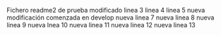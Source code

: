 Fichero readme2 de prueba
modificado
linea 3
linea 4
linea 5
nueva modificación comenzada en develop
nueva linea 7
nueva linea 8
nueva linea 9
nueva lnea 10
nueva linea 11
nueva linea 12
nueva linea 13
